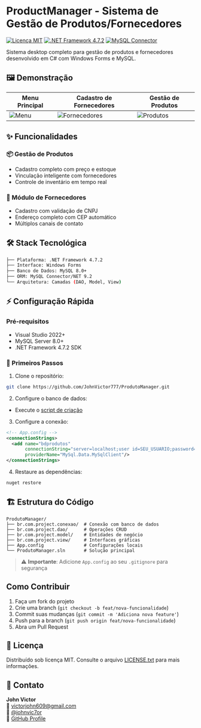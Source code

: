 # ProductManager - Sistema de Gestão de Produtos/Fornecedores

[![Licença MIT](https://img.shields.io/badge/Licença-MIT-blue.svg)](LICENSE.txt)
[![.NET Framework 4.7.2](https://img.shields.io/badge/.NET%20Framework-4.7.2-purple.svg)](https://dotnet.microsoft.com)
[![MySQL Connector](https://img.shields.io/badge/MySQL-Connector%209.2.0-orange.svg)](https://dev.mysql.com)

Sistema desktop completo para gestão de produtos e fornecedores desenvolvido em C# com Windows Forms e MySQL.

## 🖼️ Demonstração

| Menu Principal | Cadastro de Fornecedores | Gestão de Produtos |
|---------------|-------------------------|-------------------|
| ![Menu](https://github.com/user-attachments/assets/95ce12b5-38f7-48bc-8028-62cae60f3e7f) | ![Fornecedores](https://github.com/user-attachments/assets/3945cafe-2ca4-4610-af20-fe253b9e1304) | ![Produtos](https://github.com/user-attachments/assets/d8094e81-de68-472f-946e-6880939670af) |

## ✨ Funcionalidades

### 📦 Gestão de Produtos
- Cadastro completo com preço e estoque
- Vinculação inteligente com fornecedores
- Controle de inventário em tempo real

### 🏢 Módulo de Fornecedores
- Cadastro com validação de CNPJ
- Endereço completo com CEP automático
- Múltiplos canais de contato

## 🛠️ Stack Tecnológica

```bash
├── Plataforma: .NET Framework 4.7.2
├── Interface: Windows Forms
├── Banco de Dados: MySQL 8.0+
├── ORM: MySQL Connector/NET 9.2
└── Arquitetura: Camadas (DAO, Model, View)
```

## ⚡ Configuração Rápida

### Pré-requisitos
- Visual Studio 2022+
- MySQL Server 8.0+
- .NET Framework 4.7.2 SDK

### 🚀 Primeiros Passos
1. Clone o repositório:
```bash
git clone https://github.com/JohnVictor777/ProdutoManager.git
```

2. Configure o banco de dados:
- Execute o [script de criação](https://docs.google.com/document/d/1IFDX8xYWDt4Xa1WtkE-ARwYAm4Tdo_YVHscKnaVmebw/edit?usp=sharing)

3. Configure a conexão:
```xml
<!-- App.config -->
<connectionStrings>
  <add name="bdprodutos" 
       connectionString="server=localhost;user id=SEU_USUARIO;password=SUA_SENHA;database=bdprodutos"
       providerName="MySql.Data.MySqlClient"/>
</connectionStrings>
```

4. Restaure as dependências:
```bash
nuget restore
```

## 🏗️ Estrutura do Código

```
ProdutoManager/
├── br.com.project.conexao/  # Conexão com banco de dados
├── br.com.project.dao/      # Operações CRUD
├── br.com.project.model/    # Entidades de negócio
├── br.com.project.view/     # Interfaces gráficas
├── App.config               # Configurações locais
└── ProdutoManager.sln       # Solução principal
```

> ⚠️ **Importante**: Adicione `App.config` ao seu `.gitignore` para segurança

## Como Contribuir

1. Faça um fork do projeto
2. Crie uma branch (`git checkout -b feat/nova-funcionalidade`)
3. Commit suas mudanças (`git commit -m 'Adiciona nova feature'`)
4. Push para a branch (`git push origin feat/nova-funcionalidade`)
5. Abra um Pull Request

## 📄 Licença

Distribuído sob licença MIT. Consulte o arquivo [LICENSE.txt](LICENSE.txt) para mais informações.

## 📩 Contato

**John Victor**  
📧 victorjohn609@gmail.com  
📱 [@johnvic7or](https://instagram.com/johnvic7or)  
🔗 [GitHub Profile](https://github.com/JohnVictor777)
